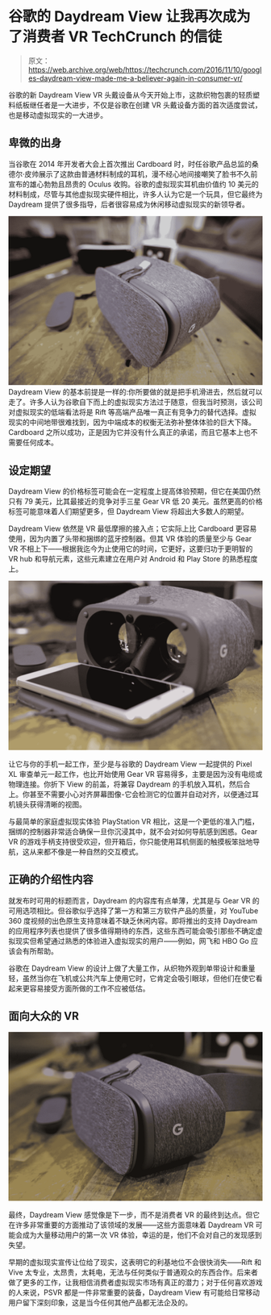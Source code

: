 # 谷歌的 Daydream View 让我再次成为了消费者 VR TechCrunch 的信徒

> 原文：<https://web.archive.org/web/https://techcrunch.com/2016/11/10/googles-daydream-view-made-me-a-believer-again-in-consumer-vr/>

谷歌的新 Daydream View VR 头戴设备从今天开始上市，这款织物包裹的轻质塑料纸板继任者是一大进步，不仅是谷歌在创建 VR 头戴设备方面的首次适度尝试，也是移动虚拟现实的一大进步。

## 卑微的出身

当谷歌在 2014 年开发者大会上首次推出 Cardboard 时，时任谷歌产品总监的桑德尔·皮帅展示了这款由普通材料制成的耳机，漫不经心地间接嘲笑了脸书不久前宣布的雄心勃勃且昂贵的 Oculus 收购。谷歌的虚拟现实耳机由价值约 10 美元的材料制成，尽管与其他虚拟现实硬件相比，许多人认为它是一个玩具，但它最终为 Daydream 提供了很多指导，后者很容易成为休闲移动虚拟现实的新领导者。

[![daydream-view-4](img/8a80c083b31d86e2114823f72236df3d.png)](https://web.archive.org/web/20221130083119/https://beta.techcrunch.com/wp-content/uploads/2016/11/daydream-view-4.jpg)Daydream View 的基本前提是一样的:你所要做的就是把手机滑进去，然后就可以走了。许多人认为谷歌自下而上的虚拟现实方法过于随意，但我当时预测，该公司对虚拟现实的低端看法将是 Rift 等高端产品唯一真正有竞争力的替代选择。虚拟现实的中间地带很难找到，因为中端成本的权衡无法弥补整体体验的巨大下降。Cardboard 之所以成功，正是因为它并没有什么真正的承诺，而且它基本上也不需要任何成本。

## 设定期望

Daydream View 的价格标签可能会在一定程度上提高体验预期，但它在美国仍然只有 79 美元，比其最接近的竞争对手三星 Gear VR 低 20 美元。虽然更高的价格标签可能意味着人们期望更多，但 Daydream View 将超出大多数人的期望。

Daydream View 依然是 VR 最低摩擦的接入点；它实际上比 Cardboard 更容易使用，因为内置了头带和捆绑的蓝牙控制器。但其 VR 体验的质量至少与 Gear VR 不相上下——根据我迄今为止使用它的时间，它更好，这要归功于更明智的 VR hub 和导航元素，这些元素建立在用户对 Android 和 Play Store 的熟悉程度上。

[![daydream-view-1](img/ec225ef86838995eb08cb8a12df7572e.png)](https://web.archive.org/web/20221130083119/https://beta.techcrunch.com/wp-content/uploads/2016/11/daydream-view-1.jpg)

让它与你的手机一起工作，至少是与谷歌的 Daydream View 一起提供的 Pixel XL 审查单元一起工作，也比开始使用 Gear VR 容易得多，主要是因为没有电缆或物理连接。你折下 View 的前盖，将兼容 Daydream 的手机放入耳机，然后合上。你甚至不需要小心对齐屏幕图像-它会检测它的位置并自动对齐，以便通过耳机镜头获得清晰的视图。

与最简单的家庭虚拟现实体验 PlayStation VR 相比，这是一个更低的准入门槛，捆绑的控制器非常适合确保一旦你沉浸其中，就不会对如何导航感到困惑。Gear VR 的游戏手柄支持很受欢迎，但开箱后，你只能使用耳机侧面的触摸板笨拙地导航，这从来都不像是一种自然的交互模式。

## 正确的介绍性内容

就发布时可用的标题而言，Daydream 的内容库有点单薄，尤其是与 Gear VR 的可用选项相比。但谷歌似乎选择了第一方和第三方软件产品的质量，对 YouTube 360 度视频的出色原生支持意味着不缺乏休闲内容。即将推出的支持 Daydream 的应用程序列表也提供了很多值得期待的东西，这些东西可能会吸引那些不确定虚拟现实但希望通过熟悉的体验进入虚拟现实的用户——例如，网飞和 HBO Go 应该会有所帮助。

谷歌在 Daydream View 的设计上做了大量工作，从织物外观到单带设计和重量轻，虽然当你在飞机或公共汽车上使用它时，它肯定会吸引眼球，但他们在使它看起来更容易接受方面所做的工作不应被低估。

## 面向大众的 VR

[![daydream-view-2](img/ad72a7f9148040fac669e0bfa464dc2c.png)](https://web.archive.org/web/20221130083119/https://beta.techcrunch.com/wp-content/uploads/2016/11/daydream-view-21.jpg)

最终，Daydream View 感觉像是下一步，而不是消费者 VR 的最终到达点。但它在许多非常重要的方面推动了该领域的发展——这些方面意味着 Daydream VR 可能会成为大量移动用户的第一次 VR 体验，幸运的是，他们不会对自己的发现感到失望。

早期的虚拟现实宣传让位给了现实，这表明它的利基地位不会很快消失——Rift 和 Vive 太专业，太昂贵，太耗电，无法与任何类似于普通观众的东西合作。后来者做了更多的工作，让我相信消费者虚拟现实市场有真正的潜力；对于任何喜欢游戏的人来说，PSVR 都是一件非常重要的装备，Daydream View 有可能给日常移动用户留下深刻印象，这是当今任何其他产品都无法企及的。